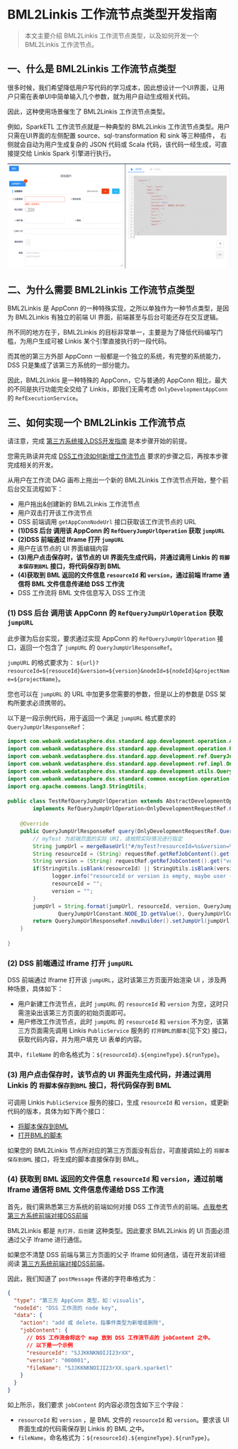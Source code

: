 # BML2Linkis 工作流节点类型开发指南

> 本文主要介绍 BML2Linkis 工作流节点类型，以及如何开发一个 BML2Linkis 工作流节点。

## 一、什么是 BML2Linkis 工作流节点类型

很多时候，我们希望降低用户写代码的学习成本，因此想设计一个UI界面，让用户只需在表单UI中简单输入几个参数，就为用户自动生成相关代码。

因此，这种使用场景催生了 BML2Linkis 工作流节点类型。

例如，SparkETL 工作流节点就是一种典型的 BML2Linkis 工作流节点类型。用户只需在UI界面的左侧配置 source、sql-transformation 和 sink 等三种插件，
右侧就会自动为用户生成复杂的 JSON 代码或 Scala 代码，该代码一经生成，可直接提交给 Linkis Spark 引擎进行执行。

![SparkETL示例](../Images/开发文档/BML2Linkis工作流节点类型开发指南/SparkETL示例.png)

## 二、为什么需要 BML2Linkis 工作流节点类型

BML2Linkis 是 AppConn 的一种特殊实现，之所以单独作为一种节点类型，是因为 BML2Linkis 有独立的前端 UI 界面，前端甚至与后台可能还存在交互逻辑。

所不同的地方在于，BML2Linkis 的目标非常单一，主要是为了降低代码编写门槛，为用户生成可被 Linkis 某个引擎直接执行的一段代码。

而其他的第三方外部 AppConn 一般都是一个独立的系统，有完整的系统能力，DSS 只是集成了该第三方系统的一部分能力。

因此，BML2Linkis 是一种特殊的 AppConn，它与普通的 AppConn 相比，最大的不同是执行功能完全交给了 Linkis，即我们无需考虑 `OnlyDevelopmentAppConn` 的 ```RefExecutionService```。

## 三、如何实现一个 BML2Linkis 工作流节点

请注意，完成 [第三方系统接入DSS开发指南](第三方系统接入DSS开发指南.md) 是本步骤开始的前提。

您需先熟读并完成 [DSS工作流如何新增工作流节点](DSS工作流如何新增工作流节点.md) 要求的步骤之后，再按本步骤完成相关的开发。

从用户在工作流 DAG 画布上拖出一个新的 BML2Linkis 工作流节点开始，整个前后台交互流程如下：

- 用户拖出&创建新的 BML2Linkis 工作流节点 
- 用户双击打开该工作流节点 
- DSS 前端调用 `getAppConnNodeUrl` 接口获取该工作流节点的 URL
- **(1)DSS 后台 调用该 AppConn 的 `RefQueryJumpUrlOperation` 获取 `jumpURL`** 
- **(2)DSS 前端通过 Iframe 打开 `jumpURL`** 
- 用户在该节点的 UI 界面编辑内容 
- **(3)用户点击保存时，该节点的 UI 界面先生成代码，并通过调用 Linkis 的 `将脚本保存到BML` 接口，将代码保存到 BML** 
- **(4)获取到 BML 返回的文件信息 `resourceId` 和 `version`，通过前端 Iframe 通信将 BML 文件信息传递给 DSS 工作流** 
- DSS 工作流将 BML 文件信息写入 DSS 工作流

### (1) DSS 后台 调用该 AppConn 的 `RefQueryJumpUrlOperation` 获取 `jumpURL`

此步骤为后台实现，要求通过实现 AppConn 的 `RefQueryJumpUrlOperation` 接口，返回一个包含了 `jumpURL` 的 `QueryJumpUrlResponseRef`。

`jumpURL` 的格式要求为： `${url}?resourceId=${resouceId}&version=${version}&nodeId=${nodeId}&projectName=${projectName}`。

您也可以在 `jumpURL` 的 URL 中加更多您需要的参数，但是以上的参数是 DSS 架构所要求必须携带的。

以下是一段示例代码，用于返回一个满足 `jumpURL` 格式要求的 `QueryJumpUrlResponseRef`：

```java
import com.webank.wedatasphere.dss.standard.app.development.operation.AbstractDevelopmentOperation;
import com.webank.wedatasphere.dss.standard.app.development.operation.RefQueryJumpUrlOperation;
import com.webank.wedatasphere.dss.standard.app.development.ref.QueryJumpUrlResponseRef;
import com.webank.wedatasphere.dss.standard.app.development.ref.impl.OnlyDevelopmentRequestRef;
import com.webank.wedatasphere.dss.standard.app.development.utils.QueryJumpUrlConstant;
import com.webank.wedatasphere.dss.standard.common.exception.operation.ExternalOperationFailedException;
import org.apache.commons.lang3.StringUtils;

public class TestRefQueryJumpUrlOperation extends AbstractDevelopmentOperation<OnlyDevelopmentRequestRef.QueryJumpUrlRequestRefImpl, QueryJumpUrlResponseRef>
        implements RefQueryJumpUrlOperation<OnlyDevelopmentRequestRef.QueryJumpUrlRequestRefImpl, QueryJumpUrlResponseRef> {

    @Override
    public QueryJumpUrlResponseRef query(OnlyDevelopmentRequestRef.QueryJumpUrlRequestRefImpl requestRef) throws ExternalOperationFailedException {
        // myTest 为前端页面的实际 URI，请按照实际情况进行指定
        String jumpUrl = mergeBaseUrl("#/myTest?resourceId=%s&version=%s&%s=%s&%s=%s");
        String resourceId = (String) requestRef.getRefJobContent().get("resourceId");
        String version = (String) requestRef.getRefJobContent().get("version");
        if(StringUtils.isBlank(resourceId) || StringUtils.isBlank(version)) {
              logger.info("resourceId or version is empty, maybe user {} want to create a new node.", requestRef.getUserName());
              resourceId = "";
              version = "";
        }
        jumpUrl = String.format(jumpUrl, resourceId, version, QueryJumpUrlConstant.NODE_ID.getKey(),
                QueryJumpUrlConstant.NODE_ID.getValue(), QueryJumpUrlConstant.PROJECT_NAME.getKey(), QueryJumpUrlConstant.PROJECT_NAME.getValue());
        return QueryJumpUrlResponseRef.newBuilder().setJumpUrl(jumpUrl).build();
    }

}
```

### (2) DSS 前端通过 Iframe 打开 `jumpURL`

DSS 前端通过 Iframe 打开该 `jumpURL`，这时该第三方页面开始渲染 UI ，涉及两种场景，具体如下：
- 用户新建工作流节点，此时 `jumpURL` 的 `resourceId` 和 `version` 为空，这时只需渲染出该第三方页面的初始页面即可。
- 用户修改工作流节点，此时 `jumpURL` 的 `resourceId` 和 `version` 不为空，该第三方页面需先调用 Linkis `PublicService` 服务的 `打开BML的脚本`(见下文) 接口，
获取代码内容，并为用户填充 UI 表单的内容。

其中，`fileName` 的命名格式为：`${resourceId}.${engineType}.${runType}`。

### (3) 用户点击保存时，该节点的 UI 界面先生成代码，并通过调用 Linkis 的 `将脚本保存到BML` 接口，将代码保存到 BML

可调用 Linkis `PublicService` 服务的接口，生成 `resourceId` 和 `version`，或更新代码的版本，具体为如下两个接口：

- [将脚本保存到BML](https://linkis.apache.org/zh-CN/docs/latest/api/http/linkis-ps-publicservice-api/bmlfs-management-api#%E4%BF%9D%E5%AD%98%E6%9D%A5%E8%87%AAbml%E7%9A%84script)
- [打开BML的脚本](https://linkis.apache.org/zh-CN/docs/latest/api/http/linkis-ps-publicservice-api/bmlfs-management-api#%E6%89%93%E5%BC%80scriptfrombml)

如果您的 BML2Linkis 节点所对应的第三方页面没有后台，可直接调如上的 `将脚本保存到BML` 接口，将生成的脚本直接保存到 BML。

### (4) 获取到 BML 返回的文件信息 `resourceId` 和 `version`，通过前端 Iframe 通信将 BML 文件信息传递给 DSS 工作流

首先，我们需熟悉第三方系统的前端如何对接 DSS 工作流节点的前端。[点我参考第三方系统前端对接DSS前端](https://github.com/WeBankFinTech/DataSphereStudio-Doc/blob/main/zh_CN/%E5%BC%80%E5%8F%91%E6%96%87%E6%A1%A3/DSS%E5%B7%A5%E4%BD%9C%E6%B5%81%E5%A6%82%E4%BD%95%E6%96%B0%E5%A2%9E%E5%B7%A5%E4%BD%9C%E6%B5%81%E8%8A%82%E7%82%B9.md#12-%E7%AC%AC%E4%B8%89%E6%96%B9%E8%8A%82%E7%82%B9%E7%B1%BB%E5%9E%8B%E7%9A%84%E7%89%B9%E6%AE%8A%E5%AF%B9%E6%8E%A5)

BML2Linkis 都是 `先打开，后创建` 这种类型。因此要求 BML2Linkis 的 UI 页面必须通过父子 Iframe 进行通信。

如果您不清楚 DSS 前端与第三方页面的父子 Iframe 如何通信，请在开发前详细阅读 [第三方系统前端对接DSS前端](https://github.com/WeBankFinTech/DataSphereStudio-Doc/blob/main/zh_CN/%E5%BC%80%E5%8F%91%E6%96%87%E6%A1%A3/DSS%E5%B7%A5%E4%BD%9C%E6%B5%81%E5%A6%82%E4%BD%95%E6%96%B0%E5%A2%9E%E5%B7%A5%E4%BD%9C%E6%B5%81%E8%8A%82%E7%82%B9.md#12-%E7%AC%AC%E4%B8%89%E6%96%B9%E8%8A%82%E7%82%B9%E7%B1%BB%E5%9E%8B%E7%9A%84%E7%89%B9%E6%AE%8A%E5%AF%B9%E6%8E%A5)。

因此，我们知道了 ```postMessage``` 传递的字符串格式为：

```json
{
  "type": "第三方 AppConn 类型，如：visualis",
  "nodeId": "DSS 工作流的 node key",
  "data": {
    "action": "add 或 delete，指事件类型为新增或删除",
    "jobContent": {
      // DSS 工作流会将这个 map 放到 DSS 工作流节点的 jobContent 之中。
      // 以下是一个示例
      "resourceId": "SJJKKNKNOIJI23rXX",
      "version": "000001",
      "fileName": "SJJKKNKNOIJI23rXX.spark.sparketl"
    }
  }
}
```

如上所示，我们要求 `jobContent` 的内容必须包含如下三个字段：
- `resourceId` 和 `version` ，是 BML 文件的 `resourceId` 和 `version`。要求该 UI 界面生成的代码需保存到 Linkis 的 BML 之中。
- `fileName`，命名格式为：`${resourceId}.${engineType}.${runType}`。